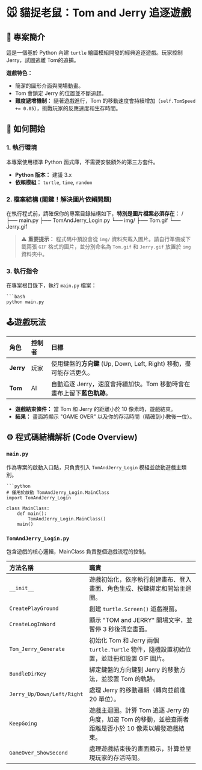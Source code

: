 # 🐭 貓捉老鼠：Tom and Jerry 追逐遊戲

## 🎯 專案簡介

這是一個基於 Python 內建 `turtle` 繪圖模組開發的經典追逐遊戲。玩家控制 Jerry，試圖逃離 Tom的追捕。

**遊戲特色：**
* 簡潔的圖形介面與開場動畫。
* Tom 會鎖定 Jerry 的位置並不斷追趕。
* **難度遞增機制：** 隨著遊戲進行，Tom 的移動速度會持續增加（`self.TomSpeed += 0.05`），挑戰玩家的反應速度和生存時間。

## 🚀 如何開始

### 1. 執行環境

本專案使用標準 Python 函式庫，不需要安裝額外的第三方套件。
* **Python 版本：** 建議 3.x
* **依賴模組：** `turtle`, `time`, `random` 

### 2. 檔案結構 (關鍵！解決圖片依賴問題)

在執行程式前，請確保你的專案目錄結構如下，**特別是圖片檔案必須存在：**
/ ├── main.py ├── TomAndJerry_Login.py └── img/ ├── Tom.gif └── Jerry.gif
> ⚠️ **重要提示：** 程式碼中預設會從 `img/` 資料夾載入圖片。請自行準備或下載兩張 `GIF` 格式的圖片，並分別命名為 `Tom.gif` 和 `Jerry.gif` 放置於 `img` 資料夾中。

### 3. 執行指令

在專案根目錄下，執行 `main.py` 檔案：

    ```bash
    python main.py

## 🕹️遊戲玩法
| 角色 | 控制者 | 目標 |
| :--- | :--- | :--- |
| **Jerry** | 玩家 | 使用鍵盤的**方向鍵** (Up, Down, Left, Right) 移動，盡可能存活更久。 |
| **Tom** | AI | 自動追逐 Jerry，速度會持續加快。Tom 移動時會在畫布上留下**藍色軌跡**。 |

* **遊戲結束條件：** 當 Tom 和 Jerry 的距離小於 10 像素時，遊戲結束。
* **結果：** 畫面將顯示 "GAME OVER" 以及你的存活時間（精確到小數後一位）。


## ⚙️ 程式碼結構解析 (Code Overview)

### `main.py`

作為專案的啟動入口點，只負責引入 `TomAndJerry_Login` 模組並啟動遊戲主類別。

    ```python
    # 僅用於啟動 TomAndJerry_Login.MainClass
    import TomAndJerry_Login

    class MainClass:
        def main():
            TomAndJerry_Login.MainClass()
        main()

### `TomAndJerry_Login.py`

包含遊戲的核心邏輯，MainClass 負責整個遊戲流程的控制。

| 方法名稱 | 職責 |
| :--- | :--- |
| `__init__` | 遊戲初始化，依序執行創建畫布、登入畫面、角色生成、按鍵綁定和開始主迴圈。 |
| `CreatePlayGround` | 創建 `turtle.Screen()` 遊戲視窗。 |
| `CreateLogInWord` | 顯示 "TOM and JERRY" 開場文字，並暫停 3 秒後清空畫面。 |
| `Tom_Jerry_Generate` | 初始化 Tom 和 Jerry 兩個 `turtle.Turtle` 物件，隨機設置初始位置，並註冊和設置 GIF 圖片。 |
| `BundleDirKey` | 綁定鍵盤的方向鍵到 Jerry 的移動方法，並設置 Tom 的軌跡。 |
| `Jerry_Up/Down/Left/Right` | 處理 Jerry 的移動邏輯（轉向並前進 20 單位）。 |
| `KeepGoing` | 遊戲主迴圈。計算 Tom 追逐 Jerry 的角度，加速 Tom 的移動，並檢查兩者距離是否小於 10 像素以觸發遊戲結束。 |
| `GameOver_ShowSecond` | 處理遊戲結束後的畫面顯示，計算並呈現玩家的存活時間。 |
